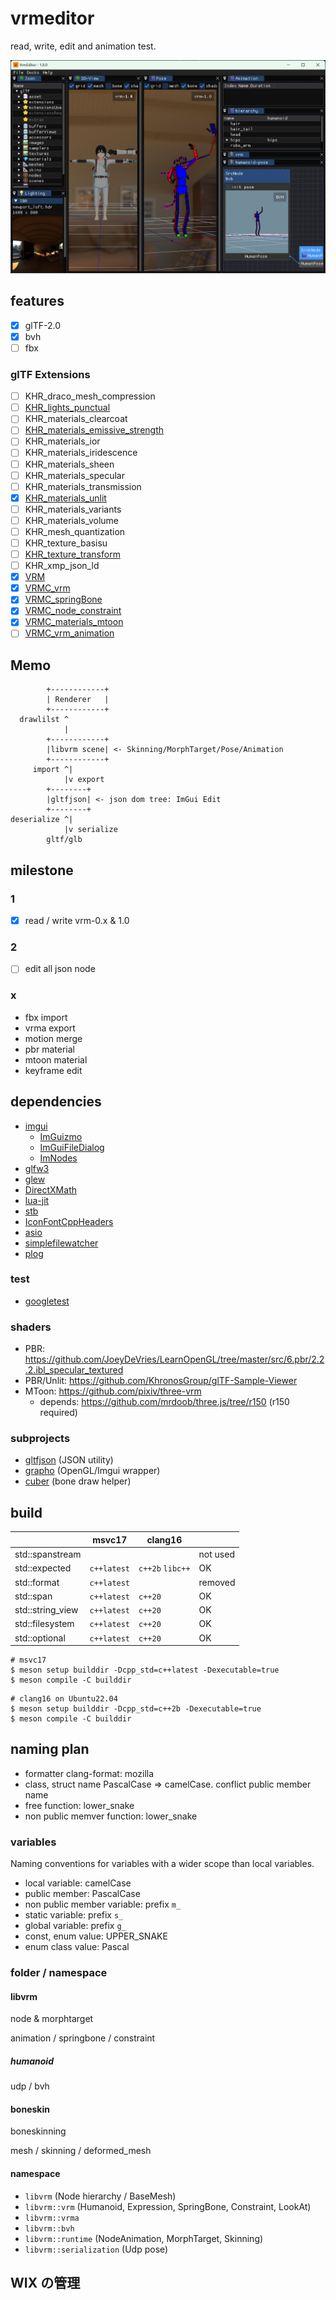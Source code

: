# vrmeditor

read, write, edit and animation test.

![vrmeditor](./docs/vrmeditor.jpg)

## features

- [x] glTF-2.0
- [x] bvh
- [ ] fbx

### glTF Extensions

- [ ] KHR_draco_mesh_compression
- [ ] [KHR_lights_punctual](https://github.com/KhronosGroup/glTF/tree/main/extensions/2.0/Khronos/KHR_lights_punctual)
- [ ] KHR_materials_clearcoat
- [ ] [KHR_materials_emissive_strength](https://github.com/KhronosGroup/glTF/tree/main/extensions/2.0/Khronos/KHR_materials_emissive_strength)
- [ ] KHR_materials_ior
- [ ] KHR_materials_iridescence
- [ ] KHR_materials_sheen
- [ ] KHR_materials_specular
- [ ] KHR_materials_transmission
- [x] [KHR_materials_unlit](https://github.com/KhronosGroup/glTF/tree/main/extensions/2.0/Khronos/KHR_materials_unlit)
- [ ] KHR_materials_variants
- [ ] KHR_materials_volume
- [ ] KHR_mesh_quantization
- [ ] KHR_texture_basisu
- [ ] [KHR_texture_transform](https://github.com/KhronosGroup/glTF/tree/main/extensions/2.0/Khronos/KHR_texture_transform)
- [ ] KHR_xmp_json_ld
- [x] [VRM](https://github.com/vrm-c/vrm-specification/tree/master/specification/0.0)
- [x] [VRMC_vrm](https://github.com/vrm-c/vrm-specification/tree/master/specification/VRMC_vrm-1.0)
- [x] [VRMC_springBone](https://github.com/vrm-c/vrm-specification/tree/master/specification/VRMC_springBone-1.0)
- [x] [VRMC_node_constraint](https://github.com/vrm-c/vrm-specification/tree/master/specification/VRMC_node_constraint-1.0)
- [x] [VRMC_materials_mtoon](https://github.com/vrm-c/vrm-specification/tree/master/specification/VRMC_materials_mtoon-1.0)
- [ ] [VRMC_vrm_animation](https://github.com/vrm-c/vrm-specification/tree/master/specification/VRMC_vrm_animation-1.0)

## Memo

```
        +------------+
        | Renderer   |
        +------------+
  drawlilst ^
            |
        +------------+
        |libvrm scene| <- Skinning/MorphTarget/Pose/Animation
        +------------+
     import ^|
            |v export
        +--------+
        |gltfjson| <- json dom tree: ImGui Edit
        +--------+
deserialize ^|
            |v serialize
        gltf/glb
```

## milestone

### 1

- [x] read / write vrm-0.x & 1.0

### 2

- [ ] edit all json node

### x

- fbx import
- vrma export
- motion merge
- pbr material
- mtoon material
- keyframe edit

## dependencies

- [imgui](https://github.com/ocornut/imgui)
  - [ImGuizmo](https://github.com/CedricGuillemet/ImGuizmo)
  - [ImGuiFileDialog](https://github.com/dfranx/ImFileDialog)
  - [ImNodes](https://github.com/Nelarius/imnodes)
- [glfw3](https://www.glfw.org/)
- [glew](https://github.com/nigels-com/glew)
- [DirectXMath](https://github.com/microsoft/DirectXMath)
- [lua-jit](https://luajit.org/)
- [stb](https://github.com/nothings/stb)
- [IconFontCppHeaders](https://github.com/juliettef/IconFontCppHeaders)
- [asio](https://think-async.com/Asio/)
- [simplefilewatcher](https://code.google.com/archive/p/simplefilewatcher/)
- [plog](https://github.com/SergiusTheBest/plog)

### test

- [googletest](https://github.com/google/googletest)

### shaders

- PBR: https://github.com/JoeyDeVries/LearnOpenGL/tree/master/src/6.pbr/2.2.2.ibl_specular_textured
- PBR/Unlit: https://github.com/KhronosGroup/glTF-Sample-Viewer
- MToon: https://github.com/pixiv/three-vrm
  - depends: https://github.com/mrdoob/three.js/tree/r150 (r150 required)

### subprojects

- [gltfjson](https://github.com/ousttrue/gltfjson) (JSON utility)
- [grapho](https://github.com/ousttrue/grapho) (OpenGL/Imgui wrapper)
- [cuber](https://github.com/ousttrue/cuber) (bone draw helper)

## build

|                  | msvc17      | clang16          |          |
| ---------------- | ----------- | ---------------- | -------- |
| std::spanstream  |             |                  | not used |
| std::expected    | `c++latest` | `c++2b` `libc++` | OK       |
| std::format      | `c++latest` |                  | removed  |
| std::span        | `c++latest` | `c++20`          | OK       |
| std::string_view | `c++latest` | `c++20`          | OK       |
| std::filesystem  | `c++latest` | `c++20`          | OK       |
| std::optional    | `c++latest` | `c++20`          | OK       |

```
# msvc17
$ meson setup builddir -Dcpp_std=c++latest -Dexecutable=true
$ meson compile -C builddir
```

```
# clang16 on Ubuntu22.04
$ meson setup builddir -Dcpp_std=c++2b -Dexecutable=true
$ meson compile -C builddir
```

## naming plan

- formatter clang-format: mozilla
- class, struct name PascalCase => camelCase. conflict public member name
- free function: lower_snake
- non public memver function: lower_snake

### variables

Naming conventions for variables with a wider scope than local variables.

- local variable: camelCase
- public member: PascalCase
- non public member variable: prefix `m_`
- static variable: prefix `s_`
- global variable: prefix `g_`
- const, enum value: UPPER_SNAKE
- enum class value: Pascal

### folder / namespace

#### libvrm

node & morphtarget

animation / springbone / constraint

##### humanoid

udp / bvh

#### boneskin

boneskinning

mesh / skinning / deformed_mesh

#### namespace

- `libvrm` (Node hierarchy / BaseMesh)
- `libvrm::vrm` (Humanoid, Expression, SpringBone, Constraint, LookAt)
- `libvrm::vrma`
- `libvrm::bvh`
- `libvrm::runtime` (NodeAnimation, MorphTarget, Skinning)
- `libvrm::serialization` (Udp pose)

## WIX の管理



